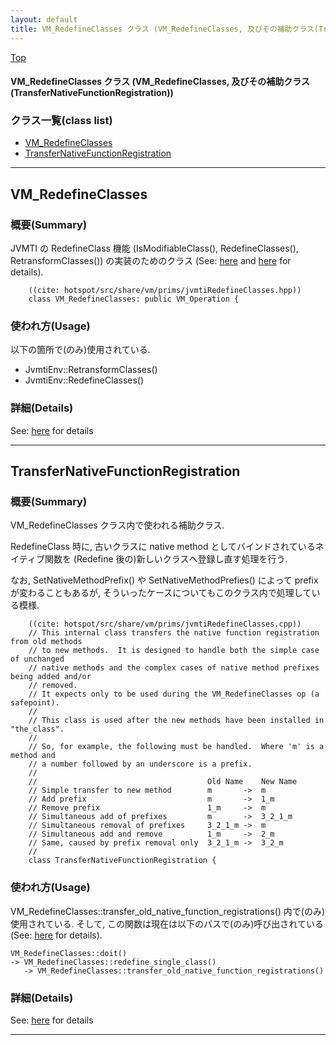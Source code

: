 ```yaml
---
layout: default
title: VM_RedefineClasses クラス (VM_RedefineClasses, 及びその補助クラス(TransferNativeFunctionRegistration))
---
```

[Top](../index.html)

#### VM_RedefineClasses クラス (VM_RedefineClasses, 及びその補助クラス(TransferNativeFunctionRegistration))



### クラス一覧(class list)

  * [VM_RedefineClasses](#noo1EhmGjg)
  * [TransferNativeFunctionRegistration](#noyeDTGuKD)


---
## <a name="noo1EhmGjg" id="noo1EhmGjg">VM_RedefineClasses</a>

### 概要(Summary)
JVMTI の RedefineClass 機能 (IsModifiableClass(), RedefineClasses(), RetransformClasses()) の実装のためのクラス
(See: [here](no2935xLd.html) and [here](no2935-Vj.html) for details).


```
    ((cite: hotspot/src/share/vm/prims/jvmtiRedefineClasses.hpp))
    class VM_RedefineClasses: public VM_Operation {
```

### 使われ方(Usage)
以下の箇所で(のみ)使用されている.

* JvmtiEnv::RetransformClasses()
* JvmtiEnv::RedefineClasses()



### 詳細(Details)
See: [here](../doxygen/classVM__RedefineClasses.html) for details

---
## <a name="noyeDTGuKD" id="noyeDTGuKD">TransferNativeFunctionRegistration</a>

### 概要(Summary)
VM_RedefineClasses クラス内で使われる補助クラス.

RedefineClass 時に, 
古いクラスに native method としてバインドされているネイティブ関数を
(Redefine 後の)新しいクラスへ登録し直す処理を行う.

なお, SetNativeMethodPrefix() や SetNativeMethodPrefies() によって prefix が変わることもあるが, 
そういったケースについてもこのクラス内で処理している模様.


```
    ((cite: hotspot/src/share/vm/prims/jvmtiRedefineClasses.cpp))
    // This internal class transfers the native function registration from old methods
    // to new methods.  It is designed to handle both the simple case of unchanged
    // native methods and the complex cases of native method prefixes being added and/or
    // removed.
    // It expects only to be used during the VM_RedefineClasses op (a safepoint).
    //
    // This class is used after the new methods have been installed in "the_class".
    //
    // So, for example, the following must be handled.  Where 'm' is a method and
    // a number followed by an underscore is a prefix.
    //
    //                                      Old Name    New Name
    // Simple transfer to new method        m       ->  m
    // Add prefix                           m       ->  1_m
    // Remove prefix                        1_m     ->  m
    // Simultaneous add of prefixes         m       ->  3_2_1_m
    // Simultaneous removal of prefixes     3_2_1_m ->  m
    // Simultaneous add and remove          1_m     ->  2_m
    // Same, caused by prefix removal only  3_2_1_m ->  3_2_m
    //
    class TransferNativeFunctionRegistration {
```

### 使われ方(Usage)
VM_RedefineClasses::transfer_old_native_function_registrations() 内で(のみ)使用されている.
そして, この関数は現在は以下のパスで(のみ)呼び出されている (See: [here](no2935-Vj.html) for details).

```
VM_RedefineClasses::doit()
-> VM_RedefineClasses::redefine_single_class()
   -> VM_RedefineClasses::transfer_old_native_function_registrations()
```




### 詳細(Details)
See: [here](../doxygen/classTransferNativeFunctionRegistration.html) for details

---
